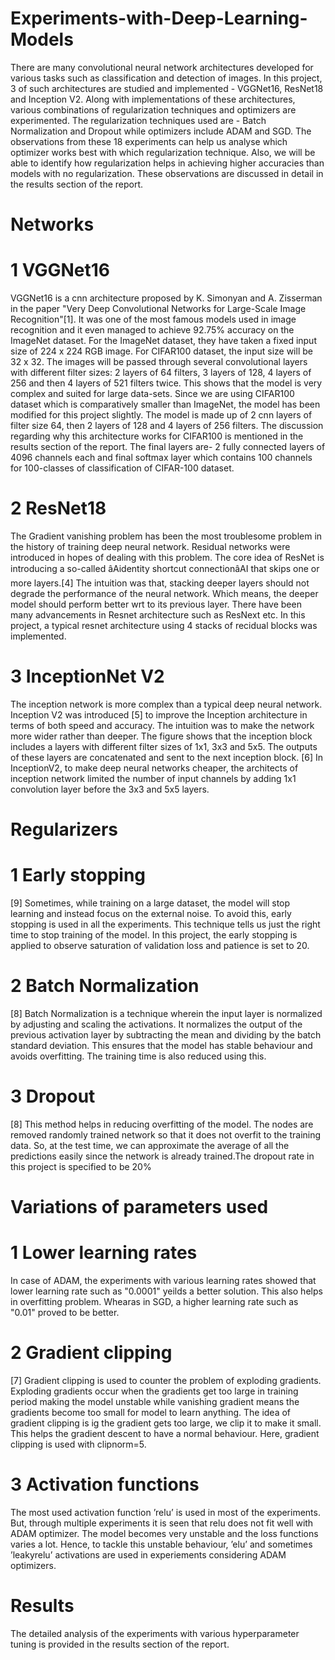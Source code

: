 # Experiments-with-Deep-Learning-Models
There are many convolutional neural network architectures developed for various tasks such as classification and detection of images. In this project, 3 of such architectures are studied and implemented - VGGNet16, ResNet18 and Inception V2. Along with implementations of these architectures, various combinations of regularization techniques and optimizers are experimented. The regularization techniques used are - Batch Normalization and Dropout while optimizers include ADAM and SGD. The observations from these 18 experiments can help us analyse which optimizer works best with which regularization technique. Also, we will be able to identify how regularization helps in achieving higher accuracies than models with no regularization. These observations are discussed in detail in the results section of the report.
# Networks
# 1 VGGNet16
VGGNet16 is a cnn architecture proposed by K. Simonyan and A. Zisserman in the
paper "Very Deep Convolutional Networks for Large-Scale Image Recognition"[1]. It was
one of the most famous models used in image recognition and it even managed to
achieve 92.75% accuracy on the ImageNet dataset.
For the ImageNet dataset, they have taken a fixed input size of 224 x 224 RGB image.
For CIFAR100 dataset, the input size will be 32 x 32. The images will be passed
through several convolutional layers with different filter sizes: 2 layers of 64 filters, 3
layers of 128, 4 layers of 256 and then 4 layers of 521 filters twice. This shows that the
model is very complex and suited for large data-sets. Since we are using CIFAR100
dataset which is comparatively smaller than ImageNet, the model has been modified for
this project slightly.
The model is made up of 2 cnn layers of filter size 64, then 2 layers of 128 and 4 layers
of 256 filters. The discussion regarding why this architecture works for CIFAR100 is
mentioned in the results section of the report.
The final layers are- 2 fully connected layers of 4096 channels each and final softmax
layer which contains 100 channels for 100-classes of classification of CIFAR-100 dataset.

# 2 ResNet18
The Gradient vanishing problem has been the most troublesome problem in the history
of training deep neural network. Residual networks were introduced in hopes of dealing
with this problem.
The core idea of ResNet is introducing a so-called âAidentity shortcut connectionâAI
that skips one or more layers.[4]
The intuition was that, stacking deeper layers should not degrade the performance of
the neural network. Which means, the deeper model should perform better wrt to its
previous layer. There have been many advancements in Resnet architecture such as
ResNext etc.
In this project, a typical resnet architecture using 4 stacks of recidual blocks was
implemented.

# 3 InceptionNet V2
The inception network is more complex than a typical deep neural network. Inception
V2 was introduced [5] to improve the Inception architecture in terms of both speed and
accuracy. The intuition was to make the network more wider rather than deeper.
The figure shows that the inception block includes a layers with different filter sizes of
1x1, 3x3 and 5x5. The outputs of these layers are concatenated and sent to the next
inception block. [6]
In InceptionV2, to make deep neural networks cheaper, the architects of inception
network limited the number of input channels by adding 1x1 convolution layer before
the 3x3 and 5x5 layers.

# Regularizers
# 1 Early stopping
[9] Sometimes, while training on a large dataset, the model will stop learning and
instead focus on the external noise. To avoid this, early stopping is used in all the
experiments. This technique tells us just the right time to stop training of the model.
In this project, the early stopping is applied to observe saturation of validation loss and
patience is set to 20.

# 2 Batch Normalization
[8] Batch Normalization is a technique wherein the input layer is normalized by
adjusting and scaling the activations. It normalizes the output of the previous
activation layer by subtracting the mean and dividing by the batch standard deviation.
This ensures that the model has stable behaviour and avoids overfitting. The training
time is also reduced using this.

# 3 Dropout
[8] This method helps in reducing overfitting of the model. The nodes are removed
randomly trained network so that it does not overfit to the training data. So, at the
test time, we can approximate the average of all the predictions easily since the network
is already trained.The dropout rate in this project is specified to be 20%

# Variations of parameters used
# 1 Lower learning rates
In case of ADAM, the experiments with various learning rates showed that lower
learning rate such as "0.0001" yeilds a better solution. This also helps in overfitting
problem. Whearas in SGD, a higher learning rate such as "0.01" proved to be better.

# 2 Gradient clipping
[7] Gradient clipping is used to counter the problem of exploding gradients. Exploding
gradients occur when the gradients get too large in training period making the model
unstable while vanishing gradient means the gradients become too small for model to
learn anything. The idea of gradient clipping is ig the gradient gets too large, we clip it
to make it small. This helps the gradient descent to have a normal behaviour. Here,
gradient clipping is used with clipnorm=5.

# 3 Activation functions
The most used activation function ’relu’ is used in most of the experiments. But,
through multiple experiments it is seen that relu does not fit well with ADAM
optimizer. The model becomes very unstable and the loss functions varies a lot. Hence,
to tackle this unstable behaviour, ’elu’ and sometimes ’leakyrelu’ activations are used in
experiements considering ADAM optimizers.

# Results
The detailed analysis of the experiments with various hyperparameter tuning is provided in the results section of the report.
